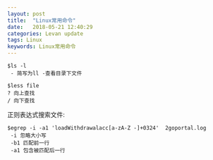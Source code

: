 ```yaml
---
layout: post  
title:  "Linux常用命令"  
date:   2018-05-21 12:40:29  
categories: Levan update  
tags: Linux
keywords: Linux常用命令  
---
```


```
$ls -l 
 - 简写为ll -查看目录下文件

$less file
? 向上查找
/ 向下查找

```

正则表达式搜索文件:
```
$egrep -i -a1 'loadWithdrawalacc[a-zA-Z -]+0324'  2goportal.log
 -i 忽略大小写
 -b1 匹配前一行
 -a1 包含被匹配后一行

```

<!--more -->

